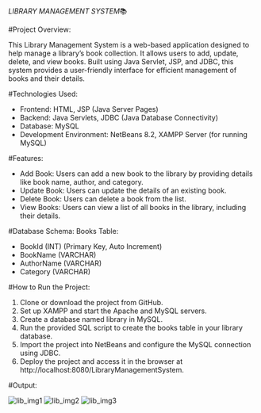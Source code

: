 *LIBRARY MANAGEMENT SYSTEM*📚

#Project Overview:

This Library Management System is a web-based application designed to help manage a library’s book collection. It allows users to add, update, delete, and view books. Built using Java Servlet, JSP, and JDBC, this system provides a user-friendly interface for efficient management of books and their details.


#Technologies Used:

- Frontend:
   HTML,
   JSP (Java Server Pages)
- Backend:
   Java Servlets,
   JDBC (Java Database Connectivity)
- Database:
   MySQL
- Development Environment:
   NetBeans 8.2, 
   XAMPP Server (for running MySQL)

#Features:
- Add Book: Users can add a new book to the library by providing details like book name, author, and category.
- Update Book: Users can update the details of an existing book.
- Delete Book: Users can delete a book from the list.
- View Books: Users can view a list of all books in the library, including their details.

#Database Schema:
 Books Table:
  - BookId (INT) (Primary Key, Auto Increment)
  - BookName (VARCHAR)
  - AuthorName (VARCHAR)
  - Category (VARCHAR)

#How to Run the Project:
1. Clone or download the project from GitHub.
2. Set up XAMPP and start the Apache and MySQL servers.
3. Create a database named library in MySQL.
4. Run the provided SQL script to create the books table in your library database.
5. Import the project into NetBeans and configure the MySQL connection using JDBC.
6. Deploy the project and access it in the browser at http://localhost:8080/LibraryManagementSystem.

#Output:


![lib_img1](https://github.com/user-attachments/assets/cc532af2-4880-4517-87a8-bce808841e62)
![lib_img2](https://github.com/user-attachments/assets/1687aeaf-9528-4d71-b5d2-81c987840e41)
![lib_img3](https://github.com/user-attachments/assets/278ec3c0-68f2-4d1c-9075-b452faabfd71)

